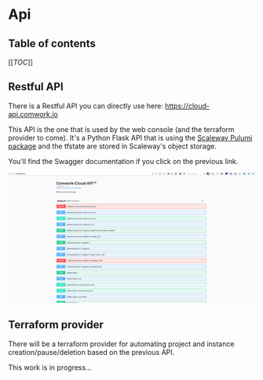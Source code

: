 # Api

## Table of contents

[[_TOC_]]

## Restful API

There is a Restful API you can directly use here: https://cloud-api.comwork.io

This API is the one that is used by the web console (and the terraform provider to come). It's a Python Flask API that is using the [Scaleway Pulumi package](https://www.pulumi.com/registry/packages/scaleway/) and the tfstate are stored in Scaleway's object storage.

You'll find the Swagger documentation if you click on the previous link.

![swagger](./img/swagger.png)

## Terraform provider

There will be a terraform provider for automating project and instance creation/pause/deletion based on the previous API.

This work is in progress...
